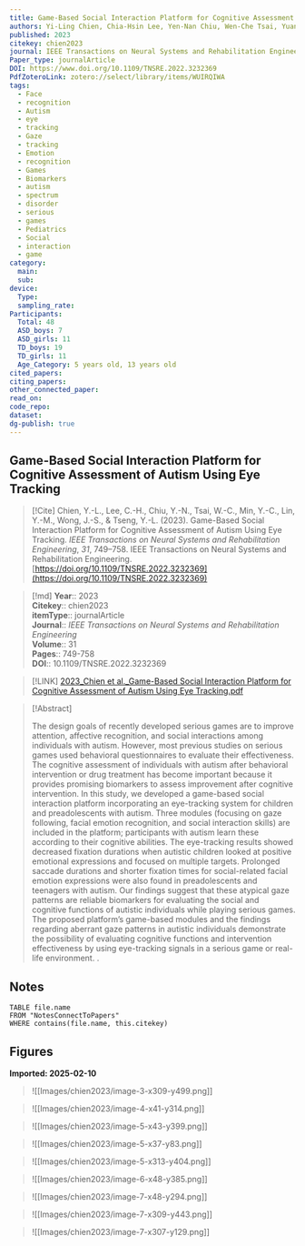 ```yaml
---
title: Game-Based Social Interaction Platform for Cognitive Assessment of Autism Using Eye Tracking
authors: Yi-Ling Chien, Chia-Hsin Lee, Yen-Nan Chiu, Wen-Che Tsai, Yuan-Che Min, Yang-Min Lin, Jui-Shen Wong, Yi-Li Tseng
published: 2023
citekey: chien2023
journal: IEEE Transactions on Neural Systems and Rehabilitation Engineering
Paper_type: journalArticle
DOI: https://www.doi.org/10.1109/TNSRE.2022.3232369
PdfZoteroLink: zotero://select/library/items/WUIRQIWA
tags:
  - Face
  - recognition
  - Autism
  - eye
  - tracking
  - Gaze
  - tracking
  - Emotion
  - recognition
  - Games
  - Biomarkers
  - autism
  - spectrum
  - disorder
  - serious
  - games
  - Pediatrics
  - Social
  - interaction
  - game
category:
  main: 
  sub: 
device:
  Type: 
  sampling_rate: 
Participants:
  Total: 48
  ASD_boys: 7
  ASD_girls: 11
  TD_boys: 19
  TD_girls: 11
  Age_Category: 5 years old, 13 years old
cited_papers: 
citing_papers: 
other_connected_paper: 
read_on: 
code_repo: 
dataset: 
dg-publish: true
---
```


## Game-Based Social Interaction Platform for Cognitive Assessment of Autism Using Eye Tracking

> [!Cite]
> Chien, Y.-L., Lee, C.-H., Chiu, Y.-N., Tsai, W.-C., Min, Y.-C., Lin, Y.-M., Wong, J.-S., & Tseng, Y.-L. (2023). Game-Based Social Interaction Platform for Cognitive Assessment of Autism Using Eye Tracking. _IEEE Transactions on Neural Systems and Rehabilitation Engineering_, _31_, 749–758. IEEE Transactions on Neural Systems and Rehabilitation Engineering. [https://doi.org/10.1109/TNSRE.2022.3232369](https://doi.org/10.1109/TNSRE.2022.3232369)


>[!md]
> **Year**:: 2023   
> **Citekey**:: chien2023  
> **itemType**:: journalArticle  
> **Journal**:: *IEEE Transactions on Neural Systems and Rehabilitation Engineering*  
> **Volume**:: 31   
> **Pages**:: 749-758  
> **DOI**:: 10.1109/TNSRE.2022.3232369    

> [!LINK] 
> [2023_Chien et al._Game-Based Social Interaction Platform for Cognitive Assessment of Autism Using Eye Tracking.pdf](zotero://select/library/items/N8PWGWIV)

> [!Abstract]
>
> The design goals of recently developed serious games are to improve attention, affective recognition, and social interactions among individuals with autism. However, most previous studies on serious games used behavioral questionnaires to evaluate their effectiveness. The cognitive assessment of individuals with autism after behavioral intervention or drug treatment has become important because it provides promising biomarkers to assess improvement after cognitive intervention. In this study, we developed a game-based social interaction platform incorporating an eye-tracking system for children and preadolescents with autism. Three modules (focusing on gaze following, facial emotion recognition, and social interaction skills) are included in the platform; participants with autism learn these according to their cognitive abilities. The eye-tracking results showed decreased fixation durations when autistic children looked at positive emotional expressions and focused on multiple targets. Prolonged saccade durations and shorter fixation times for social-related facial emotion expressions were also found in preadolescents and teenagers with autism. Our findings suggest that these atypical gaze patterns are reliable biomarkers for evaluating the social and cognitive functions of autistic individuals while playing serious games. The proposed platform’s game-based modules and the findings regarding aberrant gaze patterns in autistic individuals demonstrate the possibility of evaluating cognitive functions and intervention effectiveness by using eye-tracking signals in a serious game or real-life environment.
>.
> 


## Notes

```dataview 
TABLE file.name 
FROM "NotesConnectToPapers" 
WHERE contains(file.name, this.citekey)
```


## Figures

**Imported: 2025-02-10**

> ![[Images/chien2023/image-3-x309-y499.png]]

> ![[Images/chien2023/image-4-x41-y314.png]]

> ![[Images/chien2023/image-5-x43-y399.png]]

> ![[Images/chien2023/image-5-x37-y83.png]]

> ![[Images/chien2023/image-5-x313-y404.png]]

> ![[Images/chien2023/image-6-x48-y385.png]]

> ![[Images/chien2023/image-7-x48-y294.png]]

> ![[Images/chien2023/image-7-x309-y443.png]]

> ![[Images/chien2023/image-7-x307-y129.png]]
